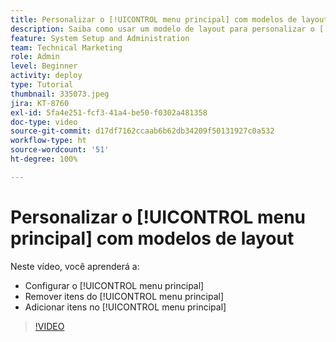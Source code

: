 ```yaml
---
title: Personalizar o [!UICONTROL menu principal] com modelos de layout
description: Saiba como usar um modelo de layout para personalizar o [!UICONTROL menu principal].
feature: System Setup and Administration
team: Technical Marketing
role: Admin
level: Beginner
activity: deploy
type: Tutorial
thumbnail: 335073.jpeg
jira: KT-8760
exl-id: 5fa4e251-fcf3-41a4-be50-f0302a481358
doc-type: video
source-git-commit: d17df7162ccaab6b62db34209f50131927c0a532
workflow-type: ht
source-wordcount: '51'
ht-degree: 100%

---
```


# Personalizar o [!UICONTROL menu principal] com modelos de layout

Neste vídeo, você aprenderá a:

* Configurar o [!UICONTROL menu principal]
* Remover itens do [!UICONTROL menu principal]
* Adicionar itens no [!UICONTROL menu principal]


>[!VIDEO](https://video.tv.adobe.com/v/335073/?quality=12&learn=on&enablevpops)
